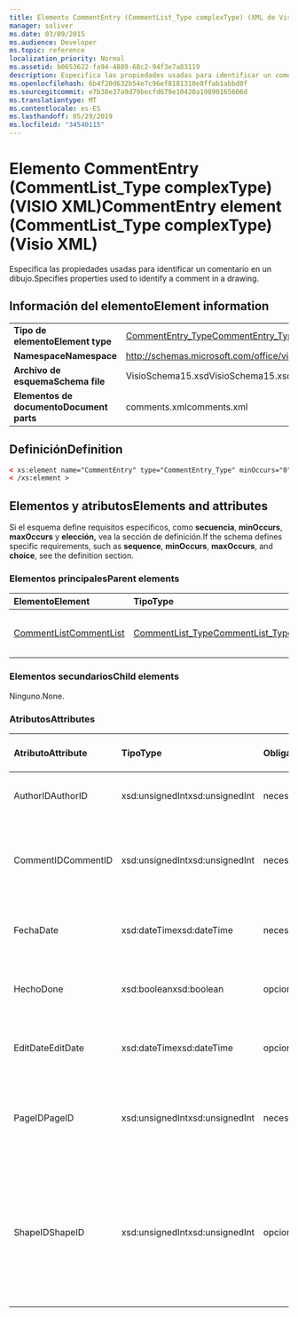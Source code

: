 ```yaml
---
title: Elemento CommentEntry (CommentList_Type complexType) (XML de Visio)
manager: soliver
ms.date: 03/09/2015
ms.audience: Developer
ms.topic: reference
localization_priority: Normal
ms.assetid: b0653622-fa94-4889-68c2-94f3e7a83119
description: Especifica las propiedades usadas para identificar un comentario en un dibujo.
ms.openlocfilehash: 6b4f20d632b54e7c96ef8181310e8ffab1abbd0f
ms.sourcegitcommit: e7b38e37a9d79becfd679e10420a19890165606d
ms.translationtype: MT
ms.contentlocale: es-ES
ms.lasthandoff: 05/29/2019
ms.locfileid: "34540115"
---
```

# <a name="commententry-element-commentlist_type-complextype-visio-xml"></a><span data-ttu-id="64377-103">Elemento CommentEntry (CommentList_Type complexType) (VISIO XML)</span><span class="sxs-lookup"><span data-stu-id="64377-103">CommentEntry element (CommentList_Type complexType) (Visio XML)</span></span>

<span data-ttu-id="64377-104">Especifica las propiedades usadas para identificar un comentario en un dibujo.</span><span class="sxs-lookup"><span data-stu-id="64377-104">Specifies properties used to identify a comment in a drawing.</span></span>
  
## <a name="element-information"></a><span data-ttu-id="64377-105">Información del elemento</span><span class="sxs-lookup"><span data-stu-id="64377-105">Element information</span></span>

|||
|:-----|:-----|
|<span data-ttu-id="64377-106">**Tipo de elemento**</span><span class="sxs-lookup"><span data-stu-id="64377-106">**Element type**</span></span> <br/> |[<span data-ttu-id="64377-107">CommentEntry_Type</span><span class="sxs-lookup"><span data-stu-id="64377-107">CommentEntry_Type</span></span>](commententry_type-complextypevisio-xml.md) <br/> |
|<span data-ttu-id="64377-108">**Namespace**</span><span class="sxs-lookup"><span data-stu-id="64377-108">**Namespace**</span></span> <br/> |http://schemas.microsoft.com/office/visio/2012/main  <br/> |
|<span data-ttu-id="64377-109">**Archivo de esquema**</span><span class="sxs-lookup"><span data-stu-id="64377-109">**Schema file**</span></span> <br/> |<span data-ttu-id="64377-110">VisioSchema15.xsd</span><span class="sxs-lookup"><span data-stu-id="64377-110">VisioSchema15.xsd</span></span>  <br/> |
|<span data-ttu-id="64377-111">**Elementos de documento**</span><span class="sxs-lookup"><span data-stu-id="64377-111">**Document parts**</span></span> <br/> |<span data-ttu-id="64377-112">comments.xml</span><span class="sxs-lookup"><span data-stu-id="64377-112">comments.xml</span></span>  <br/> |
   
## <a name="definition"></a><span data-ttu-id="64377-113">Definición</span><span class="sxs-lookup"><span data-stu-id="64377-113">Definition</span></span>

```XML
< xs:element name="CommentEntry" type="CommentEntry_Type" minOccurs="0" maxOccurs="unbounded" >
< /xs:element >
```

## <a name="elements-and-attributes"></a><span data-ttu-id="64377-114">Elementos y atributos</span><span class="sxs-lookup"><span data-stu-id="64377-114">Elements and attributes</span></span>

<span data-ttu-id="64377-115">Si el esquema define requisitos específicos, como **secuencia**, **minOccurs**, **maxOccurs** y **elección,** vea la sección de definición.</span><span class="sxs-lookup"><span data-stu-id="64377-115">If the schema defines specific requirements, such as **sequence**, **minOccurs**, **maxOccurs**, and **choice**, see the definition section.</span></span> 
  
### <a name="parent-elements"></a><span data-ttu-id="64377-116">Elementos principales</span><span class="sxs-lookup"><span data-stu-id="64377-116">Parent elements</span></span>

|<span data-ttu-id="64377-117">**Elemento**</span><span class="sxs-lookup"><span data-stu-id="64377-117">**Element**</span></span>|<span data-ttu-id="64377-118">**Tipo**</span><span class="sxs-lookup"><span data-stu-id="64377-118">**Type**</span></span>|<span data-ttu-id="64377-119">**Descripción**</span><span class="sxs-lookup"><span data-stu-id="64377-119">**Description**</span></span>|
|:-----|:-----|:-----|
|[<span data-ttu-id="64377-120">CommentList</span><span class="sxs-lookup"><span data-stu-id="64377-120">CommentList</span></span>](commentlist-element-comments_type-complextypevisio-xml.md) <br/> |[<span data-ttu-id="64377-121">CommentList_Type</span><span class="sxs-lookup"><span data-stu-id="64377-121">CommentList_Type</span></span>](commentlist_type-complextypevisio-xml.md) <br/> |<span data-ttu-id="64377-122">Especifica los comentarios de un dibujo.</span><span class="sxs-lookup"><span data-stu-id="64377-122">Specifies the comments in a drawing.</span></span>  <br/> |
   
### <a name="child-elements"></a><span data-ttu-id="64377-123">Elementos secundarios</span><span class="sxs-lookup"><span data-stu-id="64377-123">Child elements</span></span>

<span data-ttu-id="64377-124">Ninguno.</span><span class="sxs-lookup"><span data-stu-id="64377-124">None.</span></span>
  
### <a name="attributes"></a><span data-ttu-id="64377-125">Atributos</span><span class="sxs-lookup"><span data-stu-id="64377-125">Attributes</span></span>

|<span data-ttu-id="64377-126">**Atributo**</span><span class="sxs-lookup"><span data-stu-id="64377-126">**Attribute**</span></span>|<span data-ttu-id="64377-127">**Tipo**</span><span class="sxs-lookup"><span data-stu-id="64377-127">**Type**</span></span>|<span data-ttu-id="64377-128">**Obligatorio**</span><span class="sxs-lookup"><span data-stu-id="64377-128">**Required**</span></span>|<span data-ttu-id="64377-129">**Descripción**</span><span class="sxs-lookup"><span data-stu-id="64377-129">**Description**</span></span>|<span data-ttu-id="64377-130">**Posibles valores**</span><span class="sxs-lookup"><span data-stu-id="64377-130">**Possible values**</span></span>|
|:-----|:-----|:-----|:-----|:-----|
|<span data-ttu-id="64377-131">AuthorID</span><span class="sxs-lookup"><span data-stu-id="64377-131">AuthorID</span></span>  <br/> |<span data-ttu-id="64377-132">xsd:unsignedInt</span><span class="sxs-lookup"><span data-stu-id="64377-132">xsd:unsignedInt</span></span>  <br/> |<span data-ttu-id="64377-133">necesario</span><span class="sxs-lookup"><span data-stu-id="64377-133">required</span></span>  <br/> |<span data-ttu-id="64377-134">Un valor basado en uno que identifica al autor.</span><span class="sxs-lookup"><span data-stu-id="64377-134">A one-based value that identifies the author.</span></span>  <br/> |<span data-ttu-id="64377-135">Valores del tipo xsd:unsignedInt.</span><span class="sxs-lookup"><span data-stu-id="64377-135">Values of the xsd:unsignedInt type.</span></span>  <br/> |
|<span data-ttu-id="64377-136">CommentID</span><span class="sxs-lookup"><span data-stu-id="64377-136">CommentID</span></span>  <br/> |<span data-ttu-id="64377-137">xsd:unsignedInt</span><span class="sxs-lookup"><span data-stu-id="64377-137">xsd:unsignedInt</span></span>  <br/> |<span data-ttu-id="64377-138">necesario</span><span class="sxs-lookup"><span data-stu-id="64377-138">required</span></span>  <br/> |<span data-ttu-id="64377-139">Valor único que identifica el comentario en una página de dibujo.</span><span class="sxs-lookup"><span data-stu-id="64377-139">A unique value that identifies the comment in a drawing page.</span></span>  <br/> |<span data-ttu-id="64377-140">Valores del tipo xsd:unsignedInt.</span><span class="sxs-lookup"><span data-stu-id="64377-140">Values of the xsd:unsignedInt type.</span></span>  <br/> |
|<span data-ttu-id="64377-141">Fecha</span><span class="sxs-lookup"><span data-stu-id="64377-141">Date</span></span>  <br/> |<span data-ttu-id="64377-142">xsd:dateTime</span><span class="sxs-lookup"><span data-stu-id="64377-142">xsd:dateTime</span></span>  <br/> |<span data-ttu-id="64377-143">necesario</span><span class="sxs-lookup"><span data-stu-id="64377-143">required</span></span>  <br/> |<span data-ttu-id="64377-144">Especifica cuándo se creó un comentario.</span><span class="sxs-lookup"><span data-stu-id="64377-144">Specifies when a comment was created.</span></span>  <br/> |<span data-ttu-id="64377-145">Valores del tipo xsd:dateTime.</span><span class="sxs-lookup"><span data-stu-id="64377-145">Values of the xsd:dateTime type.</span></span>  <br/> |
|<span data-ttu-id="64377-146">Hecho</span><span class="sxs-lookup"><span data-stu-id="64377-146">Done</span></span>  <br/> |<span data-ttu-id="64377-147">xsd:boolean</span><span class="sxs-lookup"><span data-stu-id="64377-147">xsd:boolean</span></span>  <br/> |<span data-ttu-id="64377-148">opcional</span><span class="sxs-lookup"><span data-stu-id="64377-148">optional</span></span>  <br/> |<span data-ttu-id="64377-149">Especifica el estado actual del comentario.</span><span class="sxs-lookup"><span data-stu-id="64377-149">Specifies the current state of the comment.</span></span>  <br/> |<span data-ttu-id="64377-150">Valores del tipo xsd:boolean.</span><span class="sxs-lookup"><span data-stu-id="64377-150">Values of the xsd:boolean type.</span></span>  <br/> |
|<span data-ttu-id="64377-151">EditDate</span><span class="sxs-lookup"><span data-stu-id="64377-151">EditDate</span></span>  <br/> |<span data-ttu-id="64377-152">xsd:dateTime</span><span class="sxs-lookup"><span data-stu-id="64377-152">xsd:dateTime</span></span>  <br/> |<span data-ttu-id="64377-153">opcional</span><span class="sxs-lookup"><span data-stu-id="64377-153">optional</span></span>  <br/> |<span data-ttu-id="64377-154">Especifica cuándo se modificó un comentario por última vez.</span><span class="sxs-lookup"><span data-stu-id="64377-154">Specifies when a comment was last changed.</span></span>  <br/> |<span data-ttu-id="64377-155">Valores del tipo xsd:dateTime.</span><span class="sxs-lookup"><span data-stu-id="64377-155">Values of the xsd:dateTime type.</span></span>  <br/> |
|<span data-ttu-id="64377-156">PageID</span><span class="sxs-lookup"><span data-stu-id="64377-156">PageID</span></span>  <br/> |<span data-ttu-id="64377-157">xsd:unsignedInt</span><span class="sxs-lookup"><span data-stu-id="64377-157">xsd:unsignedInt</span></span>  <br/> |<span data-ttu-id="64377-158">necesario</span><span class="sxs-lookup"><span data-stu-id="64377-158">required</span></span>  <br/> |<span data-ttu-id="64377-159">Valor que identifica la página de dibujo en la que se encuentra el comentario.</span><span class="sxs-lookup"><span data-stu-id="64377-159">A value that identifies the drawing page the comment is on.</span></span>  <br/> |<span data-ttu-id="64377-160">Valores del tipo xsd:unsignedInt.</span><span class="sxs-lookup"><span data-stu-id="64377-160">Values of the xsd:unsignedInt type.</span></span>  <br/> |
|<span data-ttu-id="64377-161">ShapeID</span><span class="sxs-lookup"><span data-stu-id="64377-161">ShapeID</span></span>  <br/> |<span data-ttu-id="64377-162">xsd:unsignedInt</span><span class="sxs-lookup"><span data-stu-id="64377-162">xsd:unsignedInt</span></span>  <br/> |<span data-ttu-id="64377-163">opcional</span><span class="sxs-lookup"><span data-stu-id="64377-163">optional</span></span>  <br/> |<span data-ttu-id="64377-164">Valor que identifica la forma en la que se encuentra el comentario.</span><span class="sxs-lookup"><span data-stu-id="64377-164">A value that identifies the shape the comment is on.</span></span> <span data-ttu-id="64377-165">Si no se especifica ningún ShapeID, el comentario hace referencia a la página de dibujo.</span><span class="sxs-lookup"><span data-stu-id="64377-165">If no ShapeID is specified, the comment refers to the drawing page.</span></span>  <br/> |<span data-ttu-id="64377-166">Valores del tipo xsd:unsignedInt.</span><span class="sxs-lookup"><span data-stu-id="64377-166">Values of the xsd:unsignedInt type.</span></span>  <br/> |
   

